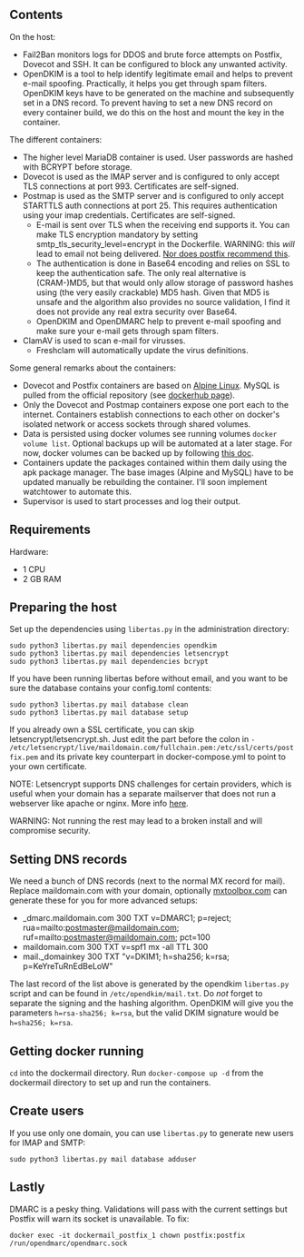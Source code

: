 ## Contents

On the host:  
* Fail2Ban monitors logs for DDOS and brute force attempts on Postfix, Dovecot and SSH. It can be configured to block any unwanted activity.
* OpenDKIM is a tool to help identify legitimate email and helps to prevent e-mail spoofing. Practically, it helps you get through spam filters. OpenDKIM keys have to be generated on the machine and subsequently set in a DNS record. To prevent having to set a new DNS record on every container build, we do this on the host and mount the key in the container.
  
The different containers:  
* The higher level MariaDB container is used. User passwords are hashed with BCRYPT before storage.
* Dovecot is used as the IMAP server and is configured to only accept TLS connections at port 993. Certificates are self-signed.
* Postmap is used as the SMTP server and is configured to only accept STARTTLS auth connections at port 25. This requires authentication using your imap credentials. Certificates are self-signed.
  * E-mail is sent over TLS when the receiving end supports it. You can make TLS encryption mandatory by setting smtp_tls_security_level=encrypt in the Dockerfile. WARNING: this _will_ lead to email not being delivered. [Nor does postfix recommend this](http://www.postfix.org/postconf.5.html#smtp_tls_security_level).
  * The authentication is done in Base64 encoding and relies on SSL to keep the authentication safe. The only real alternative is (CRAM-)MD5, but that would only allow storage of password hashes using (the very easily crackable) MD5 hash. Given that MD5 is unsafe and the algorithm also provides no source validation, I find it does not provide any real extra security over Base64.
  * OpenDKIM and OpenDMARC help to prevent e-mail spoofing and make sure your e-mail gets through spam filters.
* ClamAV is used to scan e-mail for virusses.
  * Freshclam will automatically update the virus definitions.
  
Some general remarks about the containers:  
* Dovecot and Postfix containers are based on [Alpine Linux](https://www.alpinelinux.org/). MySQL is pulled from the official repository (see [dockerhub page](https://hub.docker.com/r/mysql/mysql-server)).
* Only the Dovecot and Postmap containers expose one port each to the internet. Containers establish connections to each other on docker's isolated network or access sockets through shared volumes.
* Data is persisted using docker volumes see running volumes `docker volume list`. Optional backups up will be automated at a later stage. For now, docker volumes can be backed up by following [this doc](https://docs.docker.com/storage/volumes/#backup-restore-or-migrate-data-volumes).
* Containers update the packages contained within them daily using the apk package manager. The base images (Alpine and MySQL) have to be updated manually be rebuilding the container. I'll soon implement watchtower to automate this.
* Supervisor is used to start processes and log their output.

## Requirements

Hardware:  
* 1 CPU
* 2 GB RAM

## Preparing the host

Set up the dependencies using `libertas.py` in the administration directory:

```shell
sudo python3 libertas.py mail dependencies opendkim
sudo python3 libertas.py mail dependencies letsencrypt
sudo python3 libertas.py mail dependencies bcrypt
```

If you have been running libertas before without email, and you want to be sure the database contains your config.toml contents:

```shell
sudo python3 libertas.py mail database clean
sudo python3 libertas.py mail database setup
```

If you already own a SSL certificate, you can skip letsencrypt/letsencrypt.sh. Just edit the part before the colon in `- /etc/letsencrypt/live/maildomain.com/fullchain.pem:/etc/ssl/certs/postfix.pem` and its private key counterpart in docker-compose.yml to point to your own certificate.

NOTE: Letsencrypt supports DNS challenges for certain providers, which is useful when your domain has a separate mailserver that does not run a webserver like apache or nginx. More info [here](https://letsencrypt.org/docs/challenge-types/).

WARNING: Not running the rest may lead to a broken install and will compromise security.

## Setting DNS records

We need a bunch of DNS records (next to the normal MX record for mail). Replace maildomain.com with your domain, optionally [mxtoolbox.com](https://mxtoolbox.com/) can generate these for you for more advanced setups:  

* _dmarc.maildomain.com   300 TXT v=DMARC1; p=reject; rua=mailto:postmaster@maildomain.com; ruf=mailto:postmaster@maildomain.com; pct=100
* maildomain.com 300  TXT v=spf1 mx -all  TTL 300
* mail._domainkey 300 TXT "v=DKIM1; h=sha256; k=rsa; p=KeYreTuRnEdBeLoW"
  
The last record of the list above is generated by the opendkim `libertas.py` script and can be found in `/etc/opendkim/mail.txt`. Do _not_ forget to separate the signing and the hashing algorithm. OpenDKIM will give you the parameters `h=rsa-sha256; k=rsa`, but the valid DKIM signature would be `h=sha256; k=rsa`.

## Getting docker running

`cd` into the dockermail directory. Run `docker-compose up -d` from the dockermail directory to set up and run the containers.

## Create users

If you use only one domain, you can use `libertas.py` to generate new users for IMAP and SMTP:

```
sudo python3 libertas.py mail database adduser
```

## Lastly

DMARC is a pesky thing. Validations will pass with the current settings but Postfix will warn its socket is unavailable. To fix:

```
docker exec -it dockermail_postfix_1 chown postfix:postfix /run/opendmarc/opendmarc.sock
```